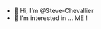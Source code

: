 - 👋 Hi, I’m @Steve-Chevallier
- 👀 I’m interested in ... ME !

<!---
Steve-Chevallier/Steve-Chevallier is a ✨ special ✨ repository because its `README.md` (this file) appears on your GitHub profile.
You can click the Preview link to take a look at your changes.
--->
